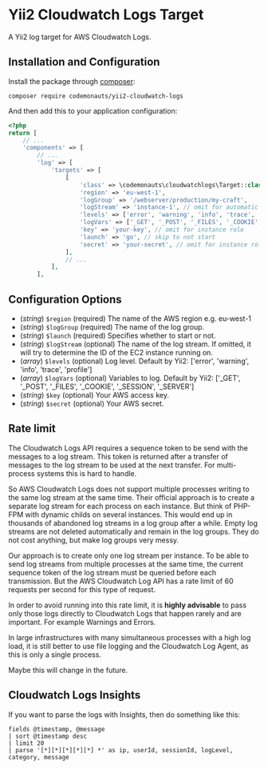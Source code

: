 Yii2 Cloudwatch Logs Target
===========================

A Yii2 log target for AWS Cloudwatch Logs.

## Installation and Configuration

Install the package through [composer](http://getcomposer.org):

    composer require codemonauts/yii2-cloudwatch-logs

And then add this to your application configuration:

```php
<?php
return [
    // ...
    'components' => [
        // ...
        'log' => [
            'targets' => [
                [
                    'class' => \codemonauts\cloudwatchlogs\Target::class,
                    'region' => 'eu-west-1',
                    'logGroup' => '/webserver/production/my-craft',
                    'logStream' => 'instance-1', // omit for automatic instance ID
                    'levels' => ['error', 'warning', 'info', 'trace', 'profile'],
                    'logVars' => ['_GET', '_POST', '_FILES', '_COOKIE', '_SESSION', '_SERVER'],
                    'key' => 'your-key', // omit for instance role
                    'launch' => 'go', // skip to not start
                    'secret' => 'your-secret', // omit for instance role
                ],
                // ...
            ],
        ],
```

## Configuration Options

 * (*string*) `$region` (required) The name of the AWS region e.g. eu-west-1
 * (*string*) `$logGroup` (required) The name of the log group.
 * (*string*) `$launch` (required) Specifies whether to start or not.
 * (*string*) `$logStream` (optional) The name of the log stream. If omitted, it will try to determine the ID of the EC2 instance running on.
 * (*array*)  `$levels` (optional) Log level. Default by Yii2: ['error', 'warning', 'info', 'trace', 'profile']
 * (*array*)  `$logVars` (optional) Variables to log. Default by Yii2: ['_GET', '_POST', '_FILES', '_COOKIE', '_SESSION', '_SERVER']
 * (*string*) `$key` (optional) Your AWS access key.
 * (*string*) `$secret` (optional) Your AWS secret.
 

## Rate limit
The Cloudwatch Logs API requires a sequence token to be send with the messages to a log stream. This token is returned after a transfer of messages to the log stream to be used at the next transfer. For multi-process systems this is hard to handle.

So AWS Cloudwatch Logs does not support multiple processes writing to the same log stream at the same time. Their official approach is to create a separate log stream for each process on each instance. But think of PHP-FPM with dynamic childs on several instances. This would end up in thousands of abandoned log streams in a log group after a while. Empty log streams are not deleted automatically and remain in the log groups. They do not cost anything, but make log groups very messy.

Our approach is to create only one log stream per instance. To be able to send log streams from multiple processes at the same time, the current sequence token of the log stream must be queried before each transmission. But the AWS Cloudwatch Log API has a rate limit of 60 requests per second for this type of request.

In order to avoid running into this rate limit, it is **highly advisable** to pass only those logs directly to Cloudwatch Logs that happen rarely and are important. For example Warnings and Errors.

In large infrastructures with many simultaneous processes with a high log load, it is still better to use file logging and the Cloudwatch Log Agent, as this is only a single process.

Maybe this will change in the future.

## Cloudwatch Logs Insights

If you want to parse the logs with Insights, then do something like this:

```
fields @timestamp, @message
| sort @timestamp desc
| limit 20
| parse '[*][*][*][*][*] *' as ip, userId, sessionId, logLevel, category, message
```
